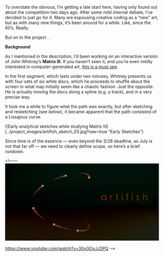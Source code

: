 To overstate the obvious, I’m getting a late start here, having only found out about the competition two days ago.  After some mild internal debate, I’ve decided to just go for it.  Many are espousing creative coding as a “new” art, but as with many new things, it’s been around for a while.  Like, since the 60’s.  Really.

But on to the project . . 

**Background**

As I mentioned in the description, I’d been working on an interactive version of John Whitney’s **Matrix III**.  If you haven’t seen it, and you’re even mildly interested in computer-generated art, [this is a must see](http://youtu.be/ZrKgyY5aDvA).

In the first segment, which lasts under two minutes, Whitney presents us with four sets of six white discs, which he proceeds to shuffle about the screen in what may initially seem like a chaotic fashion.  Just the opposite.  He is actually moving the discs along a spline (e.g. a track), and in a very precise way.

It took me a while to figure what the path was exactly, but after sketching and resketching (see below), it became apparent that the path consisted of a Lissajous curve.

![Early analytical sketches while studying Matrix III][../project_images/artifish_sketch_03.jpg?raw=true “Early Sketches”)

Since time is of the essence — even beyond the 3/28 deadline, as July is not that far off — we need to clearly define scope, so here’s a brief rundown.


<!——
![Example Image](../project_images/cover.jpg?raw=true "Example Image")

https://www.youtube.com/watch?v=30yGOxJJ2PQ
—->
